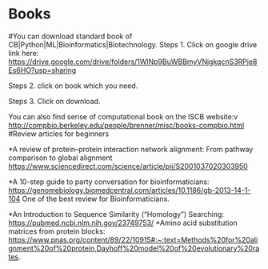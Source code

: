 # Books


#You can download standard book of CB|Python|ML|Bioinformatics|Biotechnology.
Steps 1. Click on google drive link here: https://drive.google.com/drive/folders/1WlNp9BuWBBmyVNjgkqcnS3RPje8Es6HO?usp=sharing 

Steps 2. click on book which you need. 

Steps 3. Click on download. 

You can also find serise of computational book on the ISCB website:v http://compbio.berkeley.edu/people/brenner/misc/books-compbio.html 
#Review articles for beginners

*A review of protein–protein interaction network alignment: From pathway comparison to global alignment https://www.sciencedirect.com/science/article/pii/S2001037020303950

*A 10-step guide to party conversation for bioinformaticians: https://genomebiology.biomedcentral.com/articles/10.1186/gb-2013-14-1-104    One of the best review for Bioinformaticians.

*An Introduction to Sequence Similarity (“Homology”) Searching: https://pubmed.ncbi.nlm.nih.gov/23749753/
*Amino acid substitution matrices from protein blocks: https://www.pnas.org/content/89/22/10915#:~:text=Methods%20for%20alignment%20of%20protein,Dayhoff%20model%20of%20evolutionary%20rates.







